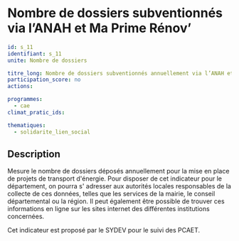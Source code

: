 # Nombre de dossiers subventionnés via l’ANAH et Ma Prime Rénov’
```yaml
id: s_11
identifiant: s_11
unite: Nombre de dossiers

titre_long: Nombre de dossiers subventionnés annuellement via l’ANAH et Ma Prime Rénov’
participation_score: no
actions:

programmes:
  - cae
climat_pratic_ids:

thematiques:
  - solidarite_lien_social
```
## Description
Mesure le nombre de dossiers déposés annuellement pour la mise en place de projets de transport d'énergie. Pour disposer de cet indicateur pour le département, on pourra s' adresser aux autorités locales responsables de la collecte de ces données, telles que les services de la mairie, le conseil départemental ou la région. Il peut également être possible de trouver ces informations en ligne sur les sites internet des différentes institutions concernées.

Cet indicateur est proposé par le SYDEV pour le suivi des PCAET.
